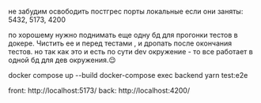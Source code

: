 не забудим освободить постгрес порты локальные если они заняты: 5432, 5173, 4200

по хорошему нужно поднимать еще одну бд для прогонки тестов в докере. Чистить ее и перед тестами , и дропать после окончания тестов. но так как это и есть по сути dev окружение - то все работает в одной бд для дев окружения.😌

docker compose up --build
docker-compose exec backend yarn test:e2e

front: http://localhost:5173/
back: http://localhost:4200/
